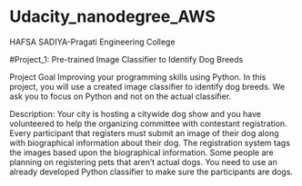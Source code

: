 # Udacity_nanodegree_AWS
HAFSA SADIYA-Pragati Engineering College

#Project_1: Pre-trained Image Classifier to Identify Dog Breeds

Project Goal
Improving your programming skills using Python.
In this project, you will use a created image classifier to identify dog breeds. We ask you to focus on Python and not on the actual classifier.

Description:
Your city is hosting a citywide dog show and you have volunteered to help the organizing committee with contestant registration. Every participant that registers must submit an image of their dog along with biographical information about their dog. The registration system tags the images based upon the biographical information.
Some people are planning on registering pets that aren’t actual dogs.
You need to use an already developed Python classifier to make sure the participants are dogs.
